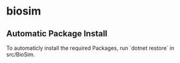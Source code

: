 # biosim

## Automatic Package Install

To automaticly install the required Packages, run ´dotnet restore´ in src/BioSim.
